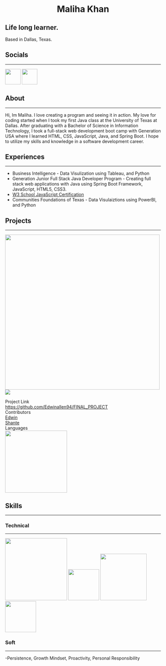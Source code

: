 
<h1 style="text-align: center;"> Maliha Khan </h1>

Life long learner.
------------------

Based in Dallas, Texas.

## Socials
---------

[<img src="https://www.fpsa.org/wp-content/uploads/linkedin-logo-copy.png" width="50">](https://www.linkedin.com/in/malihatahirkhan/)
[<img src="https://github.githubassets.com/images/modules/logos_page/GitHub-Mark.png" width="50">](https://github.com/Maliha000)

## About
--------

<p>Hi, Im Maliha. I love creating a program and seeing it in action. My love for coding started when I took my first Java class at the University of Texas at Dallas. After graduating with a Bachelor of Science in Information Technology, I took a full-stack web development boot camp with Generation USA where I learned HTML, CSS, JavaScript, Java, and Spring Boot. I hope to utilize my skills and knowledge in a software development career.</p>

## Experiences
----------------
* Business Intelligence - Data Visulization using Tableau, and Python 
* Generation Junior Full Stack Java Developer Program - Creating full stack web applications with Java using Spring Boot Framework, JavaScript, HTML5, CSS3. 
* [W3 School JavaScript Certification](https://verify.w3schools.com/1N50T1QSL8)
* Communities Foundations of Texas - Data Visulaiztions using PowerBI, and Python

## Projects
----------------
<img src="https://media.giphy.com/media/g2D8z9BW4t1rECPh82/giphy.gif" width="500" height="500"/>
<img src="//imgur.com/a/yJ4lmDe"/>


Project Link  
https://github.com/Edwinallen94/FINAL_PROJECT  
Contributors  
[Edwin](https://github.com/Edwinallen94)  
[Shante](https://github.com/bfemeng)  
Languages  
<img src="https://w7.pngwing.com/pngs/585/981/png-transparent-html-js-and-css-logo-cascading-style-sheets-javascript-html-css3-jquery-logo-miscellaneous-text-trademark.png" width="200"> 

## Skills
-----------
### Technical
--------------
<img src="https://w7.pngwing.com/pngs/585/981/png-transparent-html-js-and-css-logo-cascading-style-sheets-javascript-html-css3-jquery-logo-miscellaneous-text-trademark.png" width="200"> <img src="https://spng.pngfind.com/pngs/s/74-744402_java-logo-png-transparent-svg-vector-freebie-supply.png" width="100"> <img src="https://upload.wikimedia.org/wikipedia/commons/thumb/f/f8/Python_logo_and_wordmark.svg/2560px-Python_logo_and_wordmark.svg.png" width="150"> <img src="https://upload.wikimedia.org/wikipedia/commons/8/87/Sql_data_base_with_logo.png" width="100">
### Soft
----------
-Persistence, Growth Mindset, Proactivity, Personal Responsibility



